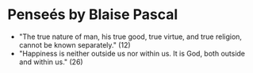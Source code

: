 
# Penseés by Blaise Pascal

* "The true nature of man, his true good, true virtue, and true religion, cannot be known separately." (12)
* "Happiness is neither outside us nor within us. It is God, both outside and within us." (26)




